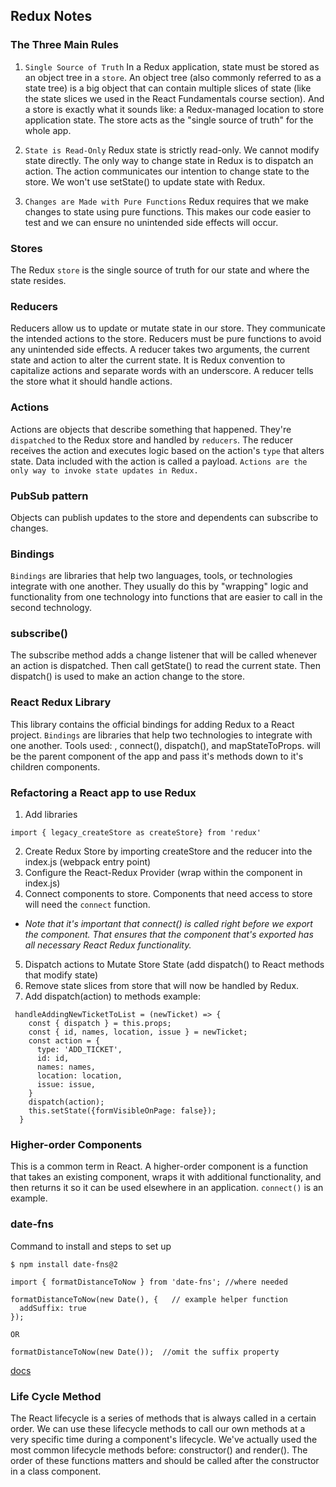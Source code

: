 ## Redux Notes 

### The Three Main Rules

1. `Single Source of Truth`
In a Redux application, state must be stored as an object tree in a `store`. An object tree (also commonly referred to as a state tree) is a big object that can contain multiple slices of state (like the state slices we used in the React Fundamentals course section). And a store is exactly what it sounds like: a Redux-managed location to store application state. The store acts as the "single source of truth" for the whole app.

2. `State is Read-Only`
Redux state is strictly read-only. We cannot modify state directly. The only way to change state in Redux is to dispatch an action. The action communicates our intention to change state to the store. We won't use setState() to update state with Redux.

3. `Changes are Made with Pure Functions`
Redux requires that we make changes to state using pure functions. This makes our code easier to test and we can ensure no unintended side effects will occur.

### Stores
The Redux `store` is the single source of truth for our state and where the state resides.

### Reducers
Reducers allow us to update or mutate state in our store. They communicate the intended actions to the store.
Reducers must be pure functions to avoid any unintended side effects.
A reducer takes two arguments, the current state and action to alter the current state. It is Redux convention to capitalize actions and separate words with an underscore.
A reducer tells the store what it should handle actions.

### Actions 
Actions are objects that describe something that happened. They're `dispatched` to the Redux store and handled by `reducers`. The reducer receives the action and executes logic based on the action's `type` that alters state. Data included with the action is called a payload. `Actions are the only way to invoke state updates in Redux.`

### PubSub pattern
Objects can publish updates to the store and dependents can subscribe to changes.

### Bindings
`Bindings` are libraries that help two languages, tools, or technologies integrate with one another. They usually do this by "wrapping" logic and functionality from one technology into functions that are easier to call in the second technology.


### subscribe()
The subscribe method adds a change listener that will be called whenever an action is dispatched. Then call getState() to read the current state. Then dispatch() is used to make an action change to the store.

### React Redux Library
This library contains the official bindings for adding Redux to a React project.
`Bindings` are libraries that help two technologies to integrate with one another. Tools used: <Provider>, connect(), dispatch(), and mapStateToProps.
<Provider> will be the parent component of the app and pass it's methods down to it's children components.

### Refactoring a React app to use Redux
1. Add libraries
```JS
import { legacy_createStore as createStore} from 'redux'
```
2. Create Redux Store by importing createStore and the reducer into the index.js (webpack entry point)
3. Configure the React-Redux Provider (wrap <App /> within the <Provider> component in index.js)
4. Connect components to store. Components that need access to store will need the `connect` function.
* _Note that it's important that connect() is called right before we export the component. That ensures that the component that's exported has all necessary React Redux functionality._
5. Dispatch actions to Mutate Store State (add dispatch() to React methods that modify state)
6.  Remove state slices from store that will now be handled by Redux.
7.  Add dispatch(action) to methods 
example:
```JS
 handleAddingNewTicketToList = (newTicket) => {
    const { dispatch } = this.props;
    const { id, names, location, issue } = newTicket;
    const action = {
      type: 'ADD_TICKET',
      id: id,
      names: names,
      location: location,
      issue: issue,
    }
    dispatch(action);
    this.setState({formVisibleOnPage: false});
  }
```

### Higher-order Components
This is a common term in React. A higher-order component is a function that takes an existing component, wraps it with additional functionality, and then returns it so it can be used elsewhere in an application. `connect()` is an example.



### date-fns
Command to install and steps to set up 
```
$ npm install date-fns@2

import { formatDistanceToNow } from 'date-fns'; //where needed

formatDistanceToNow(new Date(), {   // example helper function
  addSuffix: true
});

OR

formatDistanceToNow(new Date());  //omit the suffix property
```
[docs](https://date-fns.org/docs/Getting-Started)


### Life Cycle Method
The React lifecycle is a series of methods that is always called in a certain order. We can use these lifecycle methods to call our own methods at a very specific time during a component's lifecycle. We've actually used the most common lifecycle methods before: constructor() and render(). The order of these functions matters and should be called after the constructor in a class component.



















